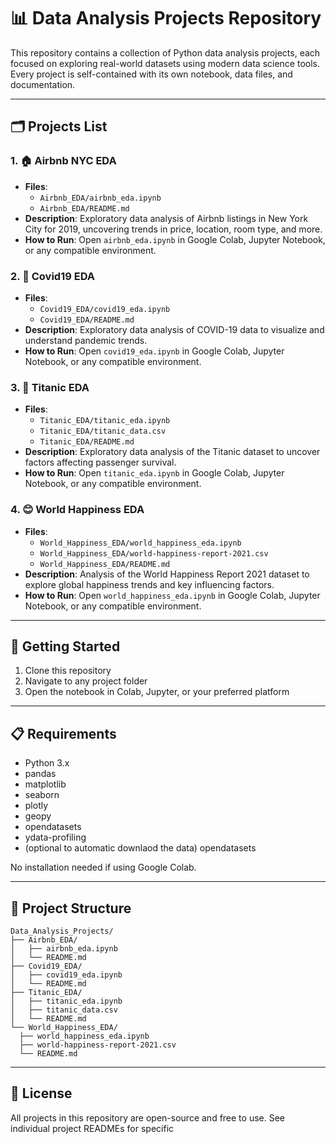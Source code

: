 # 📊 Data Analysis Projects Repository

This repository contains a collection of Python data analysis projects, each focused on exploring real-world datasets using modern data science tools. Every project is self-contained with its own notebook, data files, and documentation.

---

## 🗂 Projects List

### 1. 🏠 Airbnb NYC EDA

- **Files**:
  - `Airbnb_EDA/airbnb_eda.ipynb`
  - `Airbnb_EDA/README.md`
- **Description**: Exploratory data analysis of Airbnb listings in New York City for 2019, uncovering trends in price, location, room type, and more.
- **How to Run**: Open `airbnb_eda.ipynb` in Google Colab, Jupyter Notebook, or any compatible environment.

### 2. 🦠 Covid19 EDA

- **Files**:
  - `Covid19_EDA/covid19_eda.ipynb`
  - `Covid19_EDA/README.md`
- **Description**: Exploratory data analysis of COVID-19 data to visualize and understand pandemic trends.
- **How to Run**: Open `covid19_eda.ipynb` in Google Colab, Jupyter Notebook, or any compatible environment.

### 3. 🚢 Titanic EDA

- **Files**:
  - `Titanic_EDA/titanic_eda.ipynb`
  - `Titanic_EDA/titanic_data.csv`
  - `Titanic_EDA/README.md`
- **Description**: Exploratory data analysis of the Titanic dataset to uncover factors affecting passenger survival.
- **How to Run**: Open `titanic_eda.ipynb` in Google Colab, Jupyter Notebook, or any compatible environment.

### 4. 😊 World Happiness EDA

- **Files**:
  - `World_Happiness_EDA/world_happiness_eda.ipynb`
  - `World_Happiness_EDA/world-happiness-report-2021.csv`
  - `World_Happiness_EDA/README.md`
- **Description**: Analysis of the World Happiness Report 2021 dataset to explore global happiness trends and key influencing factors.
- **How to Run**: Open `world_happiness_eda.ipynb` in Google Colab, Jupyter Notebook, or any compatible environment.

---

## 🚀 Getting Started

1. Clone this repository
2. Navigate to any project folder
3. Open the notebook in Colab, Jupyter, or your preferred platform

---

## 📋 Requirements

- Python 3.x
- pandas
- matplotlib
- seaborn
- plotly
- geopy
- opendatasets
- ydata-profiling
- (optional to automatic downlaod the data) opendatasets

No installation needed if using Google Colab.

---

## 📜 Project Structure

```
Data_Analysis_Projects/
├── Airbnb_EDA/
│   ├── airbnb_eda.ipynb
│   └── README.md
├── Covid19_EDA/
│   ├── covid19_eda.ipynb
│   └── README.md
├── Titanic_EDA/
│   ├── titanic_eda.ipynb
│   ├── titanic_data.csv
│   └── README.md
└── World_Happiness_EDA/
  ├── world_happiness_eda.ipynb
  ├── world-happiness-report-2021.csv
  └── README.md
```

---

## 📄 License

All projects in this repository are open-source and free to use. See individual project READMEs for specific